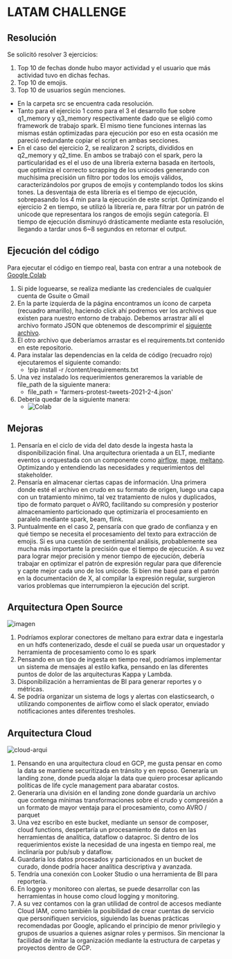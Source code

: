 # LATAM CHALLENGE

## Resolución
Se solicitó resolver 3 ejercicios:
1. Top 10 de fechas donde hubo mayor actividad y el usuario que más actividad tuvo en dichas fechas.
2. Top 10 de emojis.
3. Top 10 de usuarios según menciones.

- En la carpeta src se encuentra cada resolución. 
- Tanto para el ejercicio 1 como para el 3 el desarrollo fue sobre q1_memory y q3_memory respectivamente
dado que se eligió como framework de trabajo spark. El mismo tiene funciones internas las mismas están optimizadas 
para ejecución por eso en esta ocasión me pareció redundante copiar el script en ambas secciones.
- En el caso del ejercicio 2, se realizaron 2 scripts, divididos en q2_memory y q2_time. En ambos se trabajó con el spark,
pero la particularidad es el el uso de una librería externa basada en itertools, que optimiza el correcto scrapping de los 
unicodes generando con muchísima precisión un filtro por todos los emojis válidos, caracterizándolos por grupos de emojis y
contemplando todos los skins tones. La desventaja de esta librería es el tiempo de ejecución, sobrepasando los 4 min para
la ejecución de este script. 
Optimizando el ejercicio 2 en tiempo, se utilizó la librería re, para filtrar por un patrón de unicode que representara
los rangos de emojis según categoría. El tiempo de ejecución disminuyó drásticamente mediante esta resolución, llegando
a tardar unos 6~8 segundos en retornar el output.

## Ejecución del código

Para ejecutar el código en tiempo real, basta con entrar a una notebook de [Google Colab](https://colab.new/)
1. Si pide loguearse, se realiza mediante las credenciales de cualquier cuenta de Gsuite o Gmail
2. En la parte izquierda de la página encontramos un ícono de carpeta (recuadro amarillo), haciendo click ahí podremos ver los archivos que existen para nuestro entorno de trabajo. Debemos arrastrar allí el archivo formato JSON que obtenemos de descomprimir el [siguiente archivo](https://drive.google.com/file/d/1ig2ngoXFTxP5Pa8muXo02mDTFexZzsis/view?usp=sharing).
3. El otro archivo que deberíamos arrastar es el requirements.txt contenido en este repositorio.
4. Para instalar las dependencias en la celda de código (recuadro rojo) ejecutaremos el siguiente comando:
    - !pip install -r /content/requirements.txt
5. Una vez instalado los requerimientos generaremos la variable de file_path de la siguiente manera:
    - file_path = 'farmers-protest-tweets-2021-2-4.json'
6. Debería quedar de la siguiente manera:
    - ![Colab](https://imgtr.ee/images/2023/10/24/c106cf1389a6ea04d0f93067d840df10.png)

## Mejoras

1. Pensaría en el ciclo de vida del dato desde la ingesta hasta la disponibilización final.
Una arquitectura orientada a un ELT, mediante eventos u orquestada con un componente como [airflow](https://airflow.apache.org/docs/apache-airflow/stable/index.html), [mage](https://docs.mage.ai/introduction/overview), [meltano](https://docs.meltano.com/?_gl=1*10nwiik*_gcl_au*MTQ3NjMwNTkyOC4xNjk4MTE5ODA2). Optimizando y entendiendo las necesidades y requerimientos del stakeholder.
2. Pensaría en almacenar ciertas capas de información. Una primera donde esté el archivo en crudo en su formato de origen, luego una capa con un tratamiento mínimo, tal vez tratamiento de nulos y duplicados, tipo de formato parquet o AVRO, facilitando su compresión y posterior almacenamiento particionado que optimizaría el procesamiento en paralelo mediante spark, beam, flink.
3. Puntualmente en el caso 2, pensaría con que grado de confianza y en qué tiempo se necesita el procesamiento del texto para extracción de emojis. Si es una cuestión de sentimental análisis, probablemente sea mucha más importante la precisión que el tiempo de ejecución. A su vez para lograr mejor precisión y menor tiempo de ejecución, debería trabajar en optimizar el patrón de expresión regular para que diferencie y capte mejor cada uno de los unicode. Si bien me basé para el patrón en la documentación de X, al compilar la expresión regular, surgieron varios problemas que interrumpieron la ejecución del script.

## Arquitectura Open Source
![imagen](https://imgtr.ee/images/2023/10/24/3fcc1c38524a7343684b77d78dd19926.png)
1. Podríamos explorar conectores de meltano para extrar data e ingestarla en un hdfs contenerizado, desde el cuál se pueda usar un orquestador y herramienta de procesamiento como lo es spark
2. Pensando en un tipo de ingesta en tiempo real, podríamos implementar un sistema de mensajes al estilo kafka, pensando en las diferentes puntos de dolor de las arquitecturas Kappa y Lambda.
3. Disponibilización a herramientas de BI para generar reportes y o métricas.
4. Se podría organizar un sistema de logs y alertas con elasticsearch, o utilizando componentes de airflow como el slack operator, enviado notificaciones antes diferentes tresholes. 

## Arquitectura Cloud
![cloud-arqui](https://imgtr.ee/images/2023/10/24/4701ac75b9400c34bb038084293b9ec2.png)
1. Pensando en una arquitectura cloud en GCP, me gusta pensar en como la data se mantiene securitizada en tránsito y en reposo. Generaría un landing zone, donde pueda alojar la data que quiero procesar aplicando políticas de life cycle management para abaratar costos. 
2. Generaría una división en el landing zone donde guardaría un archivo que contenga mínimas transformaciones sobre el crudo y compresión a un formato de mayor ventaja para el procesamiento, como AVRO / parquet
3. Una vez escribo en este bucket, mediante un sensor de composer, cloud functions, despertaría un procesamiento de datos en las herramientas de analítica, dataflow o dataproc. Si dentro de los requerimientos existe la necesidad de una ingesta en tiempo real, me inclinaría por pub/sub y dataflow.
4. Guardaría los datos procesados y particionados en un bucket de curado, donde podría hacer analítica descriptiva y avanzada.
5. Tendría una conexión con Looker Studio o una herramienta de BI para reportería.
6. En loggeo y monitoreo con alertas, se puede desarrollar con las herramientas in house como cloud logging y monitoring.
7. A su vez contamos con la gran utilidad de control de accesos mediante Cloud IAM, como también la posibilidad de crear cuentas de servicio que personifiquen servicios, siguiendo las buenas prácticas recomendadas por Google, aplicando el principio de menor privilegio y grupos de usuarios a quienes asignar roles y permisos. Sin mencionar la facilidad de imitar la organización mediante la estructura de carpetas y proyectos dentro de GCP.